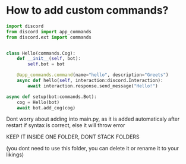 # How to add custom commands?

```python
import discord
from discord import app_commands
from discord.ext import commands


class Hello(commands.Cog):
    def __init__(self, bot):
        self.bot = bot

    @app_commands.command(name="hello", description="Greets")
    async def hello(self, interaction:discord.Interaction):
        await interaction.response.send_message("Hello!")

async def setup(bot:commands.Bot):
    cog = Hello(bot)
    await bot.add_cog(cog)
```

Dont worry about adding into main.py, as it is added automaticaly after restart if syntax is correct, else it will throw error

KEEP IT INSIDE ONE FOLDER, DONT STACK FOLDERS

(you dont need to use this folder, you can delete it or rename it to your likings)
